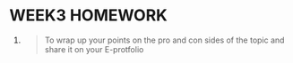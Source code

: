 # WEEK3 HOMEWORK
1. >  To wrap up your points on the pro and con sides of the topic and share it on your E-protfolio
   

